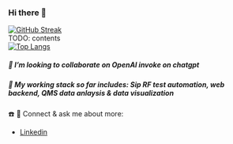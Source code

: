 ### Hi there 👋

<!--
**Rmj009/Rmj009** is a ✨ _special_ ✨ repository because its `README.md` (this file) appears on your GitHub profile.

- 🔭 I’m currently work as a SW/FW engineer
- 🌱 I’m currently learning ...UaRt, TCP/IP, Web3.0, PLM
- 🤔 I’m looking for help with ...anomaly data analysis
- :bookmark: SW engineer specializes in RF test automation. 
SCPI Data pipline engineering via UART. Develop SoC testing flow and RD verification
--> 

[![GitHub Streak](https://github-readme-streak-stats.herokuapp.com/?user=Rmj009&theme=tokyonight-duo)](https://git.io/streak-stats)&nbsp; &nbsp; &nbsp; &nbsp; &nbsp;
<br>
TODO: contents
<br>
[![Top Langs](https://github-readme-stats.vercel.app/api/top-langs/?username=Rmj009&layout=compact&card_width=445)](https://github.com/Rmj009/github-readme-stats)


 <!--  ![Anurag's GitHub stats](https://github-readme-stats.vercel.app/api?username=Rmj009&show_icons=true&theme=tokyonight)  -->
##### 👯 I’m looking to collaborate on OpenAI invoke on chatgpt
##### 🔭 My working stack so far includes: Sip RF test automation, web backend, QMS data anlaysis & data visualization 
<!-- [![Readme Card](https://github-readme-stats.vercel.app/api/pin/?username=jutivia&repo=github-readme-stats)](https://github.com/Rmj009/github-readme-stats) -->
☎️ 💬 Connect & ask me about more:<br>
* <a href="https://www.linkedin.com/in/hong-yi-liu-309510143/">Linkedin</a><br>
